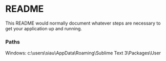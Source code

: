 # README #

This README would normally document whatever steps are necessary to get your application up and running.

### Paths ###

Windows: c:\users\siau\AppData\Roaming\Sublime Text 3\Packages\User